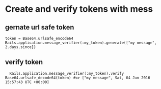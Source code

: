 # Create and verify tokens with mess

## gernate url safe token
```
token = Base64.urlsafe_encode64 Rails.application.message_verifier(:my_token).generate(["my message", 2.days.since])
```

## verify token
```
  Rails.application.message_verifier(:my_token).verify Base64.urlsafe_decode64(token) #=> ["my message", Sat, 04 Jun 2016 15:57:43 UTC +00:00]
```

